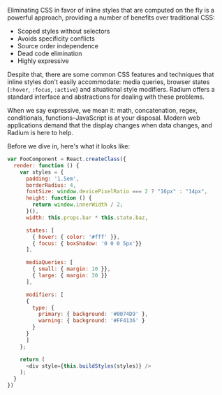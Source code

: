 Eliminating CSS in favor of inline styles that are computed on the fly is a powerful approach, providing a number of benefits over traditional CSS:

- Scoped styles without selectors
- Avoids specificity conflicts
- Source order independence
- Dead code elimination
- Highly expressive

Despite that, there are some common CSS features and techniques that inline styles don't easily accommodate: media queries, browser states (`:hover`, `:focus`, `:active`) and situational style modifiers. Radium offers a standard interface and abstractions for dealing with these problems.

When we say expressive, we mean it: math, concatenation, regex, conditionals, functions&ndash;JavaScript is at your disposal. Modern web applications demand that the display changes when data changes, and Radium is here to help.

Before we dive in, here's what it looks like:

```js
var FooComponent = React.createClass({
  render: function () {
    var styles = {
      padding: '1.5em',
      borderRadius: 4,
      fontSize: window.devicePixelRatio === 2 ? "16px" : "14px",
      height: function () {
        return window.innerWidth / 2;
      }(),
      width: this.props.bar * this.state.baz,

      states: [
        { hover: { color: '#fff' }},
        { focus: { boxShadow: '0 0 0 5px'}}
      ],

      mediaQueries: [
        { small: { margin: 10 }},
        { large: { margin: 30 }}
      ],

      modifiers: [
      {
        type: {
          primary: { background: '#0074D9' },
          warning: { background: '#FF4136' }
        }
      }
      ]
    };

    return (
      <div style={this.buildStyles(styles)} />
    );
  }
})
```

